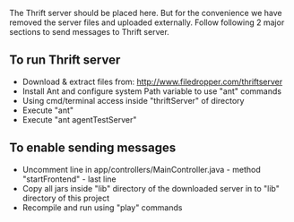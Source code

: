 The Thrift server should be placed here. But for the convenience we have removed the server files and uploaded externally.
Follow following 2 major sections to send messages to Thrift server.

To run Thrift server
--------------------
* Download & extract files from: http://www.filedropper.com/thriftserver
* Install Ant and configure system Path variable to use "ant" commands
* Using cmd/terminal access inside "thriftServer" of directory
* Execute "ant"
* Execute "ant agentTestServer"

To enable sending messages
--------------------------
* Uncomment line in app/controllers/MainController.java - method "startFrontend" - last line
* Copy all jars inside "lib" directory of the downloaded server in to "lib" directory of this project
* Recompile and run using "play" commands
 
